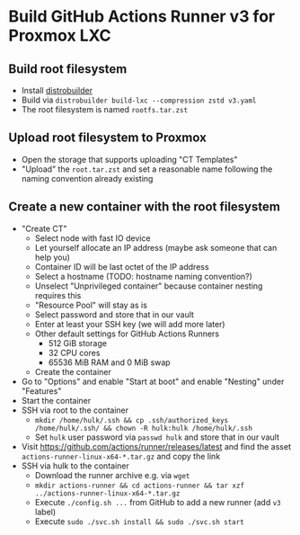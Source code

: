# Build GitHub Actions Runner v3 for Proxmox LXC

## Build root filesystem

- Install [distrobuilder](https://linuxcontainers.org/distrobuilder/introduction/)
- Build via `distrobuilder build-lxc --compression zstd v3.yaml`
- The root filesystem is named `rootfs.tar.zst`

## Upload root filesystem to Proxmox

- Open the storage that supports uploading "CT Templates"
- "Upload" the `root.tar.zst` and set a reasonable name following the naming convention already existing

## Create a new container with the root filesystem

- "Create CT"
    - Select node with fast IO device
    - Let yourself allocate an IP address (maybe ask someone that can help you)
    - Container ID will be last octet of the IP address
    - Select a hostname (TODO: hostname naming convention?)
    - Unselect "Unprivileged container" because container nesting requires this
    - "Resource Pool" will stay as is
    - Select password and store that in our vault
    - Enter at least your SSH key (we will add more later)
    - Other default settings for GitHub Actions Runners
        - 512 GiB storage
        - 32 CPU cores
        - 65536 MiB RAM and 0 MiB swap
    - Create the container
- Go to "Options" and enable "Start at boot" and enable "Nesting" under "Features"
- Start the container
- SSH via root to the container
    - `mkdir /home/hulk/.ssh && cp .ssh/authorized_keys /home/hulk/.ssh/ && chown -R hulk:hulk /home/hulk/.ssh`
    - Set `hulk` user password via `passwd hulk` and store that in our vault
- Visit https://github.com/actions/runner/releases/latest and find the asset `actions-runner-linux-x64-*.tar.gz` and copy the link
- SSH via hulk to the container
    - Download the runner archive e.g. via `wget`
    - `mkdir actions-runner && cd actions-runner && tar xzf ../actions-runner-linux-x64-*.tar.gz`
    - Execute `./config.sh ...` from GitHub to add a new runner (add `v3` label)
    - Execute `sudo ./svc.sh install && sudo ./svc.sh start`
